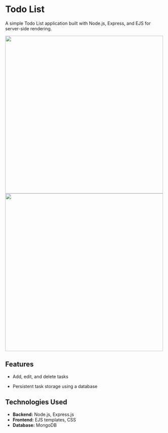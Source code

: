 # Todo List
A simple Todo List application built with Node.js, Express, and EJS for server-side rendering.

<img src="https://github.com/user-attachments/assets/a30dcd97-d772-4b2b-8821-275fb47e1e60" width="500">
<img src="https://github.com/user-attachments/assets/f89a8071-ea79-4c66-93ae-48c748c36e2a" width="500">

## Features

- Add, edit, and delete tasks

- Persistent task storage using a database


## Technologies Used

- **Backend:** Node.js, Express.js
- **Frontend:** EJS templates, CSS
- **Database:** MongoDB
